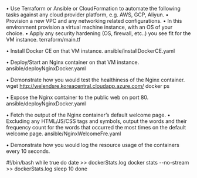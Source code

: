 •	Use Terraform or Ansible or CloudFormation to automate the following tasks against any cloud provider platform, e.g. AWS, GCP, Aliyun.
•	Provision a new VPC and any networking related configurations.
•	In this environment provision a virtual machine instance, with an OS of your choice.
•	Apply any security hardening (OS, firewall, etc..) you see fit for the VM instance.
terraform/main.tf

•	Install Docker CE on that VM instance.
ansible/installDockerCE.yaml

•	Deploy/Start an Nginx container on that VM instance.
ansible/deployNginxDocker.yaml

•	Demonstrate how you would test the healthiness of the Nginx container.
wget http://welendsre.koreacentral.cloudapp.azure.com/
docker ps

•	Expose the Nginx container to the public web on port 80.
ansible/deployNginxDocker.yaml


•	Fetch the output of the Nginx container’s default welcome page.
•	Excluding any HTML/JS/CSS tags and symbols, output the words and their frequency count for the words that occurred the most times on the default welcome page.
ansible/NginxWelcomeFre.yaml


•	Demonstrate how you would log the resource usage of the containers every 10 seconds.


#!/bin/bash
while true
do
  date >> dockerStats.log
  docker stats --no-stream >> dockerStats.log
  sleep 10
done


